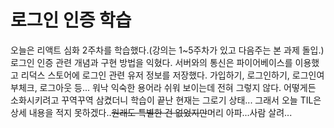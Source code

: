 # 로그인 인증 학습
오늘은 리액트 심화 2주차를 학습했다.(강의는 1~5주차가 있고 다음주는 본 과제 돌입.) 
로그인 인증 관련 개념과 구현 방법을 익혔다. 서버와의 통신은 파이어베이스를 이용했고 리덕스 스토어에 로그인 관련 유저 정보를 저장했다. 가입하기, 로그인하기, 로그인여부체크, 로그아웃 등... 워낙 익숙한 용어라 쉬워 보이는데 전혀 그렇지 않다. 어떻게든 소화시키려고 꾸역꾸역 삼켰더니 학습이 끝난 현재는 그로기 상태... 그래서 오늘 TIL은 상세 내용을 적지 못하겠다..~~원래도 특별한 건 없었지만~~머리 아파...사람 살려...
